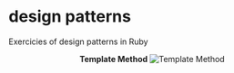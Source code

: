 # design patterns
Exercicies of design patterns in Ruby

<p align="center">
<b>Template Method</b>
<img src="https://github.com/joelbarbosa/designpatterns/blob/master/assets/template_method.PNG" title="Template Method">
</p>
